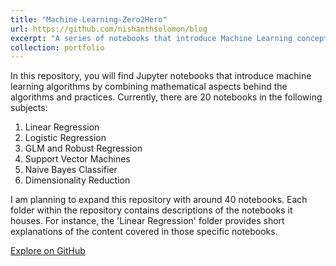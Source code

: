 ```yaml
---
title: "Machine-Learning-Zero2Hero"
url: https://github.com/nishanthsolomon/blog
excerpt: "A series of notebooks that introduce Machine Learning concepts with hands-on practice and its mathematics in brief. <br/><img src='/images/tsne_mnist.png'> <br/> \n <p><a href='https://github.com/Neurojedi/Machine-Learning-Zero2Hero' class='btn btn-outline-primary'>Explore on GitHub</a></p>"
collection: portfolio
---
```


In this repository, you will find Jupyter notebooks that introduce machine learning algorithms by combining mathematical aspects behind the algorithms and practices. Currently, there are 20 notebooks in the following subjects:

1. Linear Regression
2. Logistic Regression
3. GLM and Robust Regression
4. Support Vector Machines
5. Naive Bayes Classifier
6. Dimensionality Reduction

I am planning to expand this repository with around 40 notebooks. Each folder within the repository contains descriptions of the notebooks it houses. For instance, the 'Linear Regression' folder provides short explanations of the content covered in those specific notebooks.

[Explore on GitHub](https://github.com/Neurojedi/Machine-Learning-Zero2Hero)


